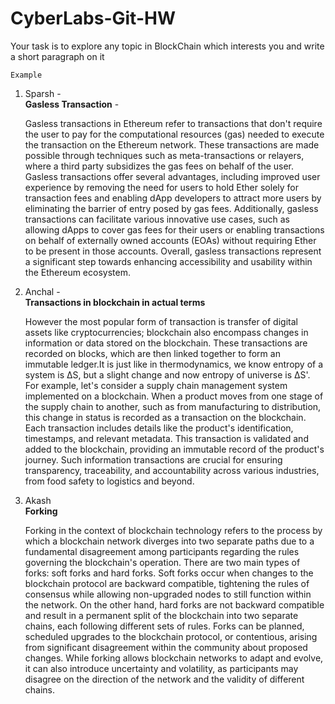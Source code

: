 ﻿# CyberLabs-Git-HW

Your task is to explore any topic in BlockChain which interests you and write a short paragraph on it

`Example`

1. Sparsh -
   <br><strong>Gasless Transaction</strong> -

   Gasless transactions in Ethereum refer to transactions that don't require the user to pay for the computational resources (gas) needed to execute the transaction on the Ethereum network. These transactions are made possible through techniques such as meta-transactions or relayers, where a third party subsidizes the gas fees on behalf of the user. Gasless transactions offer several advantages, including improved user experience by removing the need for users to hold Ether solely for transaction fees and enabling dApp developers to attract more users by eliminating the barrier of entry posed by gas fees. Additionally, gasless transactions can facilitate various innovative use cases, such as allowing dApps to cover gas fees for their users or enabling transactions on behalf of externally owned accounts (EOAs) without requiring Ether to be present in those accounts. Overall, gasless transactions represent a significant step towards enhancing accessibility and usability within the Ethereum ecosystem.



2. Anchal -
<br><strong>Transactions in blockchain in actual terms</strong>

    However the most popular form of transaction is  transfer of digital assets like cryptocurrencies; blockchain also encompass changes in information or data stored on the blockchain. These transactions are recorded on blocks, which are then linked together to form an immutable ledger.It is just like in thermodynamics, we know entropy of a system is ΔS, but a slight change and now entropy of universe is ΔS'. For example, let's consider a supply chain management system implemented on a blockchain. When a product moves from one stage of the supply chain to another, such as from manufacturing to distribution, this change in status is recorded as a transaction on the blockchain. Each transaction includes details like the product's identification, timestamps, and relevant metadata. This transaction is validated and added to the blockchain, providing an immutable record of the product's journey. Such information transactions are crucial for ensuring transparency, traceability, and accountability across various industries, from food safety to logistics and beyond.

3. Akash
   <br><strong>Forking</strong>

   Forking in the context of blockchain technology refers to the process by which a blockchain network diverges into two separate paths due to a fundamental disagreement among participants regarding the rules governing the blockchain's operation. There are two main types of forks: soft forks and hard forks. Soft forks occur when changes to the blockchain protocol are backward compatible, tightening the rules of consensus while allowing non-upgraded nodes to still function within the network. On the other hand, hard forks are not backward compatible and result in a permanent split of the blockchain into two separate chains, each following different sets of rules. Forks can be planned, scheduled upgrades to the blockchain protocol, or contentious, arising from significant disagreement within the community about proposed changes. While forking allows blockchain networks to adapt and evolve, it can also introduce uncertainty and volatility, as participants may disagree on the direction of the network and the validity of different chains.





